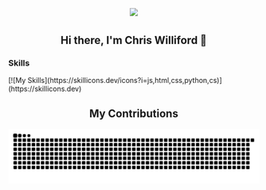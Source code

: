 <h1 align="center">
  <img align="center" src="https://readme-typing-svg.demolab.com/?size=35&center=true&lines=Full+Stack+Tech;Hardware+Expert;Food+Enthusiast;Aspiring+Game+Dev;Indie+Game+Enthusiast"/>
</h1>

<h2 align="center">
  Hi there, I'm Chris Williford 👋
</h2>

<h3>Skills</h3>
[![My Skills](https://skillicons.dev/icons?i=js,html,css,python,cs)](https://skillicons.dev)

<div align="center">
  <h2 align="center">
    My Contributions
  </h2>
  <picture>
    <source media="(prefers-color-scheme: dark)" srcset="https://github.com/AGiggleSniffer/AGiggleSniffer/blob/output/github-contribution-grid-snake-dark.svg" />
    <source media="(prefers-color-scheme: light)" srcset="https://github.com/AGiggleSniffer/AGiggleSniffer/blob/output/github-contribution-grid-snake.svg" />
    <img alt="github-snake" src="https://github.com/AGiggleSniffer/AGiggleSniffer/blob/output/github-contribution-grid-snake-dark.svg" />
  </picture>
</div>

<!--
**AGiggleSniffer/AGiggleSniffer** is a ✨ _special_ ✨ repository because its `README.md` (this file) appears on your GitHub profile.

Here are some ideas to get you started:

- 🔭 I’m currently working on ...
- 🌱 I’m currently learning ...
- 👯 I’m looking to collaborate on ...
- 🤔 I’m looking for help with ...
- 💬 Ask me about ...
- 📫 How to reach me: ...
- 😄 Pronouns: ...
- ⚡ Fun fact: ...
-->

